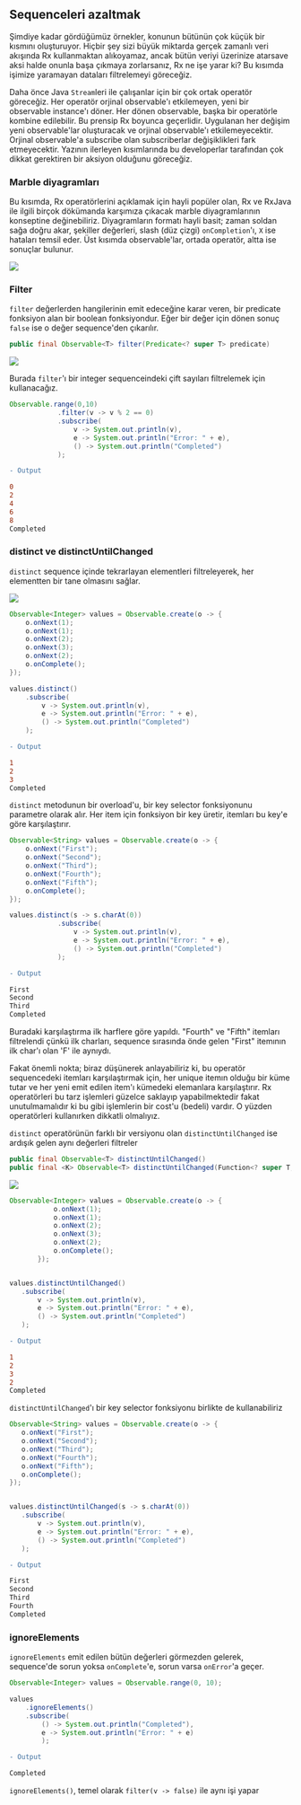 ## Sequenceleri azaltmak

Şimdiye kadar gördüğümüz örnekler, konunun bütünün çok küçük bir kısmını oluşturuyor. Hiçbir şey sizi büyük miktarda gerçek zamanlı veri akışında Rx kullanmaktan alıkoyamaz, ancak bütün veriyi üzerinize atarsa ​​ve aksi halde onunla başa çıkmaya zorlarsanız, Rx ne işe yarar ki? Bu kısımda işimize yaramayan dataları filtrelemeyi göreceğiz. 

Daha önce Java `Stream`leri ile çalışanlar için bir çok ortak operatör göreceğiz. Her operatör orjinal observable'ı etkilemeyen, yeni bir observable instance'ı döner. Her dönen observable, başka bir operatörle kombine edilebilir. Bu prensip Rx boyunca geçerlidir. Uygulanan her değişim yeni observable'lar oluşturacak ve orjinal observable'ı etkilemeyecektir. Orjinal observable'a subscribe olan subscriberlar değişiklikleri fark etmeyecektir. Yazının ilerleyen kısımlarında bu developerlar tarafından çok dikkat gerektiren bir aksiyon olduğunu göreceğiz.

### Marble diyagramları

Bu kısımda, Rx operatörlerini açıklamak için hayli popüler olan, Rx ve RxJava ile ilgili birçok dökümanda karşımıza çıkacak marble diyagramlarının konseptine değinebiliriz. Diyagramların formatı hayli basit; zaman soldan sağa doğru akar, şekiller değerleri, slash (düz çizgi) `onCompletion`'ı, `X` ise hataları temsil eder. Üst kısımda observable'lar, ortada operatör, altta ise sonuçlar bulunur.

![](https://github.com/AtaerCaner/RxJavaya-Giris/blob/master/images/legend.png)    

### Filter

`filter` değerlerden hangilerinin emit edeceğine karar veren, bir predicate fonksiyon alan bir boolean fonksiyondur. Eğer bir değer için dönen sonuç `false` ise o değer sequence'den çıkarılır.

```java
public final Observable<T> filter(Predicate<? super T> predicate) 
```
![](https://github.com/AtaerCaner/RxJavaya-Giris/blob/master/images/filter.png) 


Burada `filter`'ı bir integer sequenceindeki çift sayıları filtrelemek için kullanacağız.

```java
Observable.range(0,10)
            .filter(v -> v % 2 == 0)
            .subscribe(
                v -> System.out.println(v),
                e -> System.out.println("Error: " + e),
                () -> System.out.println("Completed")
            );
```


```diff
- Output

0
2
4
6
8
Completed
```

### distinct ve distinctUntilChanged

`distinct` sequence içinde tekrarlayan elementleri filtreleyerek, her elementten bir tane olmasını sağlar.

![](https://github.com/AtaerCaner/RxJavaya-Giris/blob/master/images/distinct.png) 



 ```java
Observable<Integer> values = Observable.create(o -> {
     o.onNext(1);
     o.onNext(1);
     o.onNext(2);
     o.onNext(3);
     o.onNext(2);
     o.onComplete();
 });

 values.distinct()
     .subscribe(
         v -> System.out.println(v),
         e -> System.out.println("Error: " + e),
         () -> System.out.println("Completed")
     );
 ```
 
 ```diff
 - Output
 
 1
 2
 3
 Completed
 ```
 
 `distinct` metodunun bir overload'u, bir key selector fonksiyonunu parametre olarak alır. Her item için fonksiyon bir key üretir, itemları bu key'e göre karşılaştırır.

```java
Observable<String> values = Observable.create(o -> {
    o.onNext("First");
    o.onNext("Second");
    o.onNext("Third");
    o.onNext("Fourth");
    o.onNext("Fifth");
    o.onComplete();
});
```

```java
values.distinct(s -> s.charAt(0))
            .subscribe(
                v -> System.out.println(v),
                e -> System.out.println("Error: " + e),
                () -> System.out.println("Completed")
            );
```

 
 
 ```diff
 - Output
 
 First
 Second
 Third
 Completed
 ```
 
 Buradaki karşılaştırma ilk harflere göre yapıldı. "Fourth" ve "Fifth" itemları filtrelendi çünkü ilk charları, sequence sırasında önde gelen "First" itemının ilk char'ı olan 'F' ile aynıydı.
 
 Fakat önemli nokta; biraz düşünerek anlayabiliriz ki, bu operatör sequencedeki itemları karşılaştırmak için, her unique itemın olduğu bir küme tutar ve her yeni emit edilen item'ı kümedeki elemanlara karşılaştırır. Rx operatörleri bu tarz işlemleri güzelce saklayıp yapabilmektedir fakat unutulmamalıdır ki bu gibi işlemlerin bir cost'u (bedeli) vardır. O yüzden operatörleri kullanırken dikkatli olmalıyız.
 
 `distinct` operatörünün farklı bir versiyonu olan `distinctUntilChanged` ise ardışık gelen aynı değerleri filtreler
 
 
 ```java
public final Observable<T> distinctUntilChanged()
 public final <K> Observable<T> distinctUntilChanged(Function<? super T, K> keySelector)
 ```
 
 ![](https://github.com/AtaerCaner/RxJavaya-Giris/blob/master/images/distinctUntilChanged.png) 
 
 ```java
Observable<Integer> values = Observable.create(o -> {
            o.onNext(1);
            o.onNext(1);
            o.onNext(2);
            o.onNext(3);
            o.onNext(2);
            o.onComplete();
        });


values.distinctUntilChanged()
    .subscribe(
        v -> System.out.println(v),
        e -> System.out.println("Error: " + e),
        () -> System.out.println("Completed")
    ); 
 ```
 
 
 ```diff
 - Output
 
 1
 2
 3
 2
 Completed
 ```
 
 `distinctUntilChanged`'ı bir key selector fonksiyonu birlikte de kullanabiliriz
 
 ```java
Observable<String> values = Observable.create(o -> {
    o.onNext("First");
    o.onNext("Second");
    o.onNext("Third");
    o.onNext("Fourth");
    o.onNext("Fifth");
    o.onComplete();
});


values.distinctUntilChanged(s -> s.charAt(0))
    .subscribe(
        v -> System.out.println(v),
        e -> System.out.println("Error: " + e),
        () -> System.out.println("Completed")
    ); 
 ```
 
 ```diff
 - Output
 
 First
 Second
 Third
 Fourth
 Completed
 ```
 
### ignoreElements

`ignoreElements` emit edilen bütün değerleri görmezden gelerek, sequence'de sorun yoksa `onComplete`'e, sorun varsa `onError`'a geçer.

```java
Observable<Integer> values = Observable.range(0, 10);

values
    .ignoreElements()
    .subscribe(
        () -> System.out.println("Completed"),
        e -> System.out.println("Error: " + e)
        );
```

```diff
- Output

Completed
```
`ignoreElements()`, temel olarak `filter(v -> false)` ile aynı işi yapar




 
 
 
 
 
 